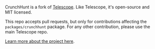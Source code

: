 CrunchHunt is a fork of [Telescope](https://github.com/TelescopeJS/Telescope). Like Telescope, it's open-source and MIT licensed.

This repo accepts pull requests, but only for contributions affecting the `packages/crunchhunt` package. For any other contribution, please use the main Telescope repo. 

[Learn more about the project here](http://www.crunchhunt.com/about).